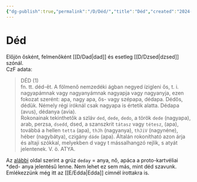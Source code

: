 ```yaml
---
{"dg-publish":true,"permalink":"/D/Déd/","title":"Déd","created":"2024-04-25T12:54","updated":"2024-10-25T17:03"}
---
```



# Déd

Előjön ősként, felmenőként [[D/Dad\|dad]] és esetleg [[D/Dzsed\|dzsed]] szónál.  
CzF adata:  
> DÉD (1)  
>  fn. tt. déd-ět. A fölmenő nemzedéki ágban negyed ízigleni ős, t. i. nagyapámnak vagy nagyanyámnak nagyapja vagy nagyanyja, ezen fokozat szerént: apa, nagy apa, ős- vagy szépapa, dédapa. Dédős, dédük. Némely régi iróknál csak nagyapa is értetik alatta. Dédapa (avus), dédanya (avia).  
>  Rokonainak tekinthetők a szláv `ded`, `dede`, `dedo`, a török `dede` (nagyapa), arab, perzsa, `dsedd`, dsed, a szanszkrit `tátasz` vagy `tétesz`, (apa), továbbá a hellen `tetta` (apa), `thJh` (nagyanya), `thJiV` (nagynéne), héber (nagybátya), czigány `dáde` (apa). Általán rokonítható azon árja és altaji szókkal, melyekben d vagy t mássalhangzó rejlik, s atyát jelentenek. V. ö. ATYA.

Az [alábbi](https://en.m.wiktionary.org/wiki/დედაჲ) oldal szerint a grúz `deday` = anya, nő, apáca a proto-kartvéliai \*ded- anya jelentésű lenne. Nem lehet ez sem más, mint déd szavunk. Emlékezzünk még itt az [[E/Edda\|Edda]] címnél írottakra is.  